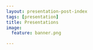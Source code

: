 ```yaml
---
layout: presentation-post-index
tags: [presentation]
title: Presentations
image:
  feature: banner.png

---
```

